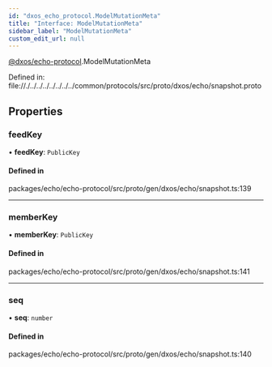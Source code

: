 ```yaml
---
id: "dxos_echo_protocol.ModelMutationMeta"
title: "Interface: ModelMutationMeta"
sidebar_label: "ModelMutationMeta"
custom_edit_url: null
---
```


[@dxos/echo-protocol](../modules/dxos_echo_protocol.md).ModelMutationMeta

Defined in:
  file://./../../../../../../../common/protocols/src/proto/dxos/echo/snapshot.proto

## Properties

### feedKey

• **feedKey**: `PublicKey`

#### Defined in

packages/echo/echo-protocol/src/proto/gen/dxos/echo/snapshot.ts:139

___

### memberKey

• **memberKey**: `PublicKey`

#### Defined in

packages/echo/echo-protocol/src/proto/gen/dxos/echo/snapshot.ts:141

___

### seq

• **seq**: `number`

#### Defined in

packages/echo/echo-protocol/src/proto/gen/dxos/echo/snapshot.ts:140
